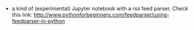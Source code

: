 * a kind of (experimental) Jupyter notebook with a rss feed parser. Check this link: http://www.pythonforbeginners.com/feedparser/using-feedparser-in-python